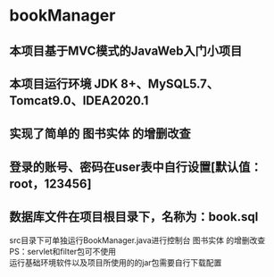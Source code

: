# bookManager
## 本项目基于MVC模式的JavaWeb入门小项目
## 本项目运行环境 JDK 8+、MySQL5.7、Tomcat9.0、IDEA2020.1
## 实现了简单的 图书实体 的增删改查
## 登录的账号、密码在user表中自行设置[默认值：root，123456]
## 数据库文件在项目根目录下，名称为：book.sql
src目录下可单独运行BookManager.java进行控制台 图书实体 的增删改查<br>
PS：servlet和filter包可不使用<br>
运行基础环境软件以及项目所使用的的jar包需要自行下载配置<br>
